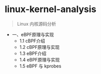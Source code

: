 # linux-kernel-analysis

> Linux 内核源码分析

* 一、eBPF原理与实现
  * 1.1 cBPF介绍
  * 1.2 cBPF原理与实现
  * 1.3 eBPF介绍
  * 1.4 eBPF原理与实现
  * 1.5 eBPF 与 kprobes
